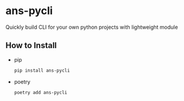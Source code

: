 # ans-pycli

Quickly build CLI for your own python projects with lightweight module

## How to Install

- pip

  ```bash
  pip install ans-pycli
  ```

- poetry
  ```bash
  poetry add ans-pycli
  ```
